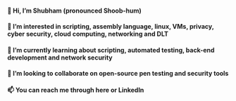 #### 👋 Hi, I’m Shubham (pronounced Shoob-hum) ####

#### 👀 I’m interested in scripting, assembly language, linux, VMs, privacy, cyber security, cloud computing, networking and DLT ####

#### 🌱 I’m currently learning about scripting, automated testing, back-end development and network security ####

#### 💞️ I’m looking to collaborate on open-source pen testing and security tools ####

#### 📫 You can reach me through here or LinkedIn ####
